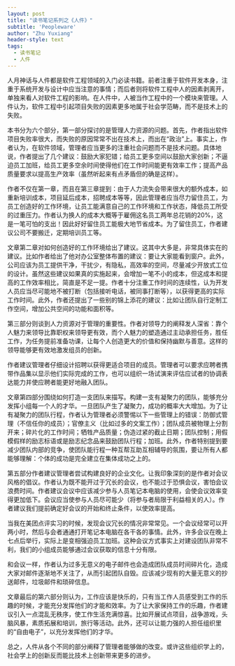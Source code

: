 ```yaml
---
layout: post
title: "读书笔记系列之《人件》"
subtitle: 'Peopleware'
author: "Zhu Yuxiang"
header-style: text
tags:
  - 读书笔记
  - 人件
---
```


人月神话与人件都是软件工程领域的入门必读书籍。前者注重于软件开发本身，注重于系统开发与设计中应当注意的事情；而后者则将软件工程中人的因素剥离开，单独来看人对软件工程的影响。在人件中，人被当作工程中的一个模块来管理。人件认为，软件工程中引起项目失败的因素更多地属于社会学范畴，而不是技术上的失败。

本书分为六个部分，第一部分探讨的是管理人力资源的问题。首先，作者指出软件项目失败率很大，而失败的原因常常不出在技术上，而出在“政治”上。事实上，作者认为，在软件领域，管理者应当更多的注重社会问题而不是技术问题。具体地说，作者提出了几个建议：鼓励大家犯错；给员工更多空间以鼓励大家创新；不逼迫员工加班，给员工更多空余时间使得他们在工作时间能更有效率工作；提高产品质量要求以提高生产效率（虽然听起来有点矛盾但的确是这样）。

作者不仅在第一章，而且在第三章提到：由于人力流失会带来很大的额外成本，如重新培训成本，项目延后成本，招聘成本等等，因此管理者应当尽力留住员工，为员工创造好的工作环境，让员工能满意自己的工作环境和工作状态，降低员工所受的过重压力。作者认为换人的成本大概等于雇佣这名员工两年总花销的20%，这是一笔可怕的支出！因此好好留住员工能极大地节省成本。为了留住员工，作者建议公司不要搬迁，定期培训员工等。

文章第二章对如何创造好的工作环境给出了建议。这其中大多是，非常具体实在的建议。比如作者给出了他对办公室整体布置的建议：要让大家能看到窗户。此外，公司应该为员工提供干净，干扰少，有隐私，高效率的空间，尽量减少开放式工位的设计。虽然这些建议如果真的实施起来，会增加一笔不小的成本，但这成本和提高的工作效率相比，简直是不足一提。作者十分注重工作时间的连续性，认为开发人员应当尽可能地不被打断（包括接听电话，被同事打断等），以获得更高的实际工作时间。此外，作者还提出了一些别的锦上添花的建议：比如让团队自行定制工作空间，增加公共空间的功能和面积等。

第三部分则谈到人力资源对于管理的重要性。作者对领导力的阐释发人深省：靠个人魅力来领导比靠职权来领导更有效，而个人魅力的塑造通过主动承担任务，胜任工作，为任务提前准备功课，让每个人创造更大的价值和保持幽默与善意。这样的领导能够更有效地激发组员的创新。

作者建议管理者仔细设计招聘以获得更适合项目的成员。管理者可以要求应聘者携带作品集以显示他们实际完成的工作，也可以组织一场试演来评估应试者的协调表达能力并使应聘者能更好地融入团队。

文章第四部分围绕如何打造一支团队来描写。构建一支有凝聚力的团队，能够充分发挥小组每一个人的才华。一旦团队产生了凝聚力，成功的概率大大增加。为了让有凝聚力的团队行程，作者认为管理者必须警惕以下一些管理上的错误：防御式管理（不信任你的成员）；官僚主义（比如过多的文案工作）；团队成员被物理上分割开来；碎片化的工作时间；牺牲产品质量；伪造过紧的截止日期；团队控制；用假模假样的励志标语或是励志纪念品来鼓励团队行程；加班。此外，作者特别提到要减少团队内部的竞争，使团队能行程一种互帮互助互相辅导的氛围，要让所有人都能够理解：个体的成功是完全建立在集体成功之上的。

第五部分作者建议管理者尝试构建良好的企业文化。让我印象深刻的是作者对会议风格的倡议。作者认为既不能开过于冗长的会议，也不能过于恐惧会议，害怕会议浪费时间。作者建议会议中应该减少参与人员笔记本电脑的使用，会使会议效率变得更加低下。会议应当使参与人员尽可能少（将参与者局限于利益相关的人）。作者建议我们提前确定好会议的开始和终止条件，以使效率提高。

当我在美团点评实习的时候，发现会议冗长的情况非常常见。一个会议经常可以开两小时，然后与会者通通打开笔记本电脑在各干各的事情。此外，许多会议在晚上七点后举行，实际上是变相强迫员工加班。这种会议方式事实上对建设团队非常不利，我们的小组成员能够通过会议获取的信息十分有限。

和会议一样，作者认为过多无意义的电子邮件也会造成团队成员时间碎片化，造成大家对邮件逐渐地不关注了，从而引起团队自毁。应该减少现有的大量无意义的抄送邮件，垃圾邮件和琐碎信息。

文章最后的第六部分则认为，工作应该是快乐的，只有当工作人员感受到工作的乐趣的时候，才能充分发挥他们的才能和效率。为了让大家保持工作的乐趣，作者建议引入一点混乱无秩序，使工作生活充满惊喜。比如开展试点项目，战争游戏，头脑风暴，素质拓展和培训，旅行等活动。此外，还可以让能力强的人担任组织里的“自由电子”，以充分发挥他们的才华。

总之，人件从各个不同的部分阐释了管理者能够做的改变。或许这些组织学上的，社会学上的创新反而能比技术上创新带来更多的进步。


